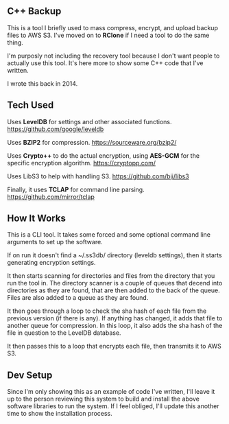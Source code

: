 ## C++ Backup

This is a tool I briefly used to mass compress, encrypt, and upload backup files to AWS S3.  I've moved on to **RClone** if I need a tool to do the same thing.

I'm purposly not including the recovery tool because I don't want people to actually use this tool.  It's here more to show some C++ code that I've written.

I wrote this back in 2014.

## Tech Used

Uses **LevelDB** for settings and other associated functions.
https://github.com/google/leveldb

Uses **BZIP2** for compression.
https://sourceware.org/bzip2/

Uses **Crypto++** to do the actual encryption, using **AES-GCM** for the specific encryption algorithm.
https://cryptopp.com/

Uses LibS3 to help with handling S3.
https://github.com/bji/libs3

Finally, it uses **TCLAP** for command line parsing.
https://github.com/mirror/tclap

## How It Works

This is a CLI tool.  It takes some forced and some optional command line arguments to set up the software.

If on run it doesn't find a ~/.ss3db/ directory (leveldb settings), then it starts generating encryption settings.

It then starts scanning for directories and files from the directory that you run the tool in.  The directory scanner is a couple of queues that decend into directories as they are found, that are then added to the back of the queue.  Files are also added to a queue as they are found.

It then goes through a loop to check the sha hash of each file from the previous version (if there is any).  If anything has changed, it adds that file to another queue for compression.  In this loop, it also adds the sha hash of the file in question to the LevelDB database.

It then passes this to a loop that encrypts each file, then transmits it to AWS S3.

## Dev Setup

Since I'm only showing this as an example of code I've written, I'll leave it up to the person reviewing this system to build and install the above software libraries to run the system.  If I feel obliged, I'll update this another time to show the installation process.

